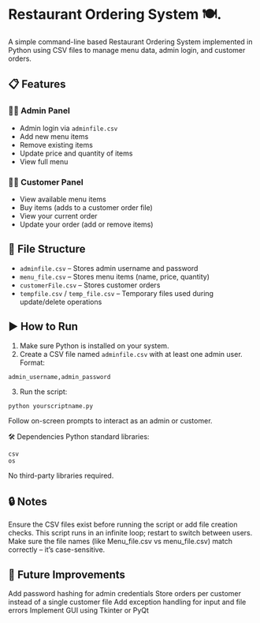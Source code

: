 # Restaurant Ordering System 🍽️. 

A simple command-line based Restaurant Ordering System implemented in Python using CSV files to manage menu data, admin login, and customer orders.

## 📋 Features

### 👨‍💼 Admin Panel
- Admin login via `adminfile.csv`
- Add new menu items
- Remove existing items
- Update price and quantity of items
- View full menu

### 🧑‍🍳 Customer Panel
- View available menu items
- Buy items (adds to a customer order file)
- View your current order
- Update your order (add or remove items)

## 📂 File Structure

- `adminfile.csv` – Stores admin username and password
- `menu_file.csv` – Stores menu items (name, price, quantity)
- `customerFile.csv` – Stores customer orders
- `tempfile.csv` / `temp_file.csv` – Temporary files used during update/delete operations

## ▶️ How to Run

1. Make sure Python is installed on your system.
2. Create a CSV file named `adminfile.csv` with at least one admin user. Format:
``` csv
admin_username,admin_password
```
3. Run the script:
```bash
python yourscriptname.py
```

Follow on-screen prompts to interact as an admin or customer.

🛠️ Dependencies
Python standard libraries:
```
csv
os
```
No third-party libraries required.

## 🔒 Notes

Ensure the CSV files exist before running the script or add file creation checks.
This script runs in an infinite loop; restart to switch between users.
Make sure the file names (like Menu_file.csv vs menu_file.csv) match correctly – it’s case-sensitive.

## 🚀 Future Improvements
Add password hashing for admin credentials
Store orders per customer instead of a single customer file
Add exception handling for input and file errors
Implement GUI using Tkinter or PyQt

